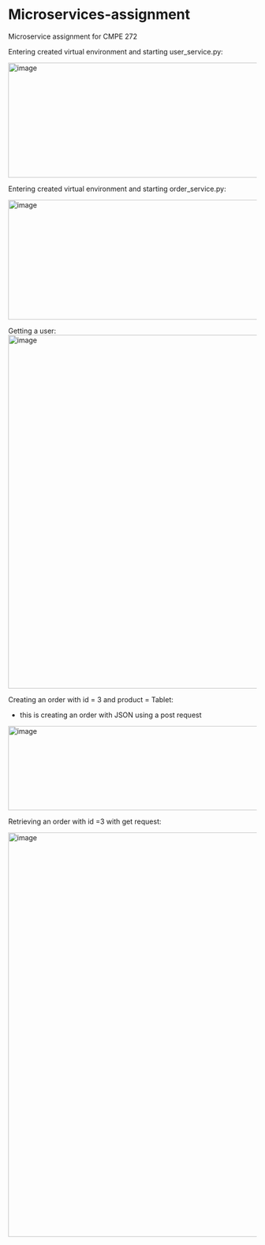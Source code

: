 # Microservices-assignment
Microservice assignment for CMPE 272

Entering created virtual environment and starting user_service.py:

<img width="1457" height="233" alt="image" src="https://github.com/user-attachments/assets/d0565c61-0d15-4d3c-b7fe-be2939b3f340" />


Entering created virtual environment and starting order_service.py:

<img width="1447" height="243" alt="image" src="https://github.com/user-attachments/assets/63d5607a-af93-4a91-bdd3-9f4527d7cbfc" />



Getting a user:
<img width="1691" height="717" alt="image" src="https://github.com/user-attachments/assets/a2e0e938-3e1c-4aca-b277-2ce129258009" />

Creating an order with id = 3 and product = Tablet:
 - this is creating an order with JSON using a post request
<img width="1900" height="171" alt="image" src="https://github.com/user-attachments/assets/ea943ab0-d778-4b46-9eec-88f3bf9e178e" />


Retrieving an order with id =3 with get request:

<img width="1746" height="820" alt="image" src="https://github.com/user-attachments/assets/c18d8514-6c29-44b8-b035-83217cb55cab" />








